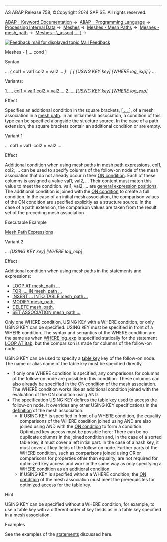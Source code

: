  

* * *

AS ABAP Release 758, ©Copyright 2024 SAP SE. All rights reserved.

[ABAP - Keyword Documentation](https://help.sap.com/doc/abapdocu_758_index_htm/7.58/en-US/abenabap.htm) →  [ABAP - Programming Language](https://help.sap.com/doc/abapdocu_758_index_htm/7.58/en-US/abenabap_reference.htm) →  [Processing Internal Data](https://help.sap.com/doc/abapdocu_758_index_htm/7.58/en-US/abenabap_data_working.htm) →  [Meshes](https://help.sap.com/doc/abapdocu_758_index_htm/7.58/en-US/abenabap_meshes.htm) →  [Meshes - Mesh Paths](https://help.sap.com/doc/abapdocu_758_index_htm/7.58/en-US/abenmesh_pathes.htm) →  [Meshes - mesh\_path](https://help.sap.com/doc/abapdocu_758_index_htm/7.58/en-US/abenmesh_path.htm) →  [Meshes - \\\_assoc\[ ... \]](https://help.sap.com/doc/abapdocu_758_index_htm/7.58/en-US/abenmesh_path_assoc.htm) → 

 [![](Mail.gif?object=Mail.gif "Feedback mail for displayed topic") Mail Feedback](mailto:f1_help@sap.com?subject=Feedback%20on%20ABAP%20Documentation&body=Document:%20Meshes%20-%20%5B%20...%20cond%20%5D%2C%20ABENMESH_PATH_ASSOC_COND%2C%20758%0D%0A%0D%0AError:%0D%0A%0D%0A%0D%0A%0D%0ASuggestion%20for%20improvement:)

Meshes - \[ ... cond \]

Syntax

... *{* col1 = val1 col2 = val2 ... *}*
  *|* *{* *\[*USING KEY key*\]* *\[*WHERE log\_exp*\]* *}* ...

Variants:

[1\. ... col1 = val1 col2 = val2 ...](#!ABAP_VARIANT_1@1@)
[2\. ... *\[*USING KEY key*\]* *\[*WHERE log\_exp*\]*](#!ABAP_VARIANT_2@2@)

Effect

Specifies an additional condition in the square brackets, [\[ ... \]](https://help.sap.com/doc/abapdocu_758_index_htm/7.58/en-US/abenmesh_path_assoc.htm), of a mesh association in a [mesh path](https://help.sap.com/doc/abapdocu_758_index_htm/7.58/en-US/abenmesh_path.htm). In an initial mesh association, a condition of this type can be specified alongside the structure source. In the case of a path extension, the square brackets contain an additional condition or are empty.

Variant 1   

... col1 = val1  col2 = val2 ...

Effect

Additional condition when using mesh paths in [mesh path expressions](https://help.sap.com/doc/abapdocu_758_index_htm/7.58/en-US/abenmesh_path_expression.htm). col1, col2, ... can be used to specify columns of the follow-on node of the mesh association that do not already occur in their [ON condition](https://help.sap.com/doc/abapdocu_758_index_htm/7.58/en-US/abaptypes_mesh_association.htm). Each of these columns is assigned a value val1, val2, ... Their content must match this value to meet the condition. val1, val2, ... are [general expression positions](https://help.sap.com/doc/abapdocu_758_index_htm/7.58/en-US/abengeneral_expr_position_glosry.htm "Glossary Entry"). The additional condition is joined with the [ON condition](https://help.sap.com/doc/abapdocu_758_index_htm/7.58/en-US/abaptypes_mesh_association.htm) to create a full condition. In the case of an initial mesh association, the comparison values of the ON condition are specified explicitly as a structure source. In the case of a path extension, the comparison values are taken from the result set of the preceding mesh association.

Executable Example

[Mesh Path Expressions](https://help.sap.com/doc/abapdocu_758_index_htm/7.58/en-US/abenmesh_table_expressions_abexa.htm)

Variant 2   

... *\[*USING KEY key*\]* *\[*WHERE log\_exp*\]*

Effect

Additional condition when using mesh paths in the statements and expressions:

-   [LOOP AT mesh\_path ...](https://help.sap.com/doc/abapdocu_758_index_htm/7.58/en-US/abenmesh_loop.htm)
-   [FOR  ... IN mesh\_path ...](https://help.sap.com/doc/abapdocu_758_index_htm/7.58/en-US/abenmesh_for.htm)
-   [INSERT ... INTO TABLE mesh\_path ...](https://help.sap.com/doc/abapdocu_758_index_htm/7.58/en-US/abenmesh_insert.htm)
-   [MODIFY mesh\_path.](https://help.sap.com/doc/abapdocu_758_index_htm/7.58/en-US/abenmesh_modify.htm)
-   [DELETE mesh\_path.](https://help.sap.com/doc/abapdocu_758_index_htm/7.58/en-US/abenmesh_delete.htm)
-   [SET ASSOCIATION mesh\_path ...](https://help.sap.com/doc/abapdocu_758_index_htm/7.58/en-US/abenmesh_set_association.htm)

Only one WHERE condition, USING KEY with a WHERE condition, or only USING KEY can be specified. USING KEY must be specified in front of a WHERE condition. The syntax and semantics of the WHERE condition are the same as when [WHERE log\_exp](https://help.sap.com/doc/abapdocu_758_index_htm/7.58/en-US/abaploop_at_itab_cond.htm) is specified statically for the statement [LOOP AT itab](https://help.sap.com/doc/abapdocu_758_index_htm/7.58/en-US/abaploop_at_itab.htm), but the comparison is made for columns of the follow-on node.

USING KEY can be used to specify a [table key](https://help.sap.com/doc/abapdocu_758_index_htm/7.58/en-US/abenitab_key.htm) key of the follow-on node. The name or alias name of the table key must be specified directly.

-   If only one WHERE condition is specified, any comparisons for columns of the follow-on node are possible in this condition. These columns can also already be specified in the [ON condition](https://help.sap.com/doc/abapdocu_758_index_htm/7.58/en-US/abaptypes_mesh_association.htm) of the mesh association. The WHERE condition works like an additional condition joined with the evaluation of the ON condition using AND.
-   The specification USING KEY defines the table key used to access the follow-on node. It overrides any other USING KEY specifications in the [definition](https://help.sap.com/doc/abapdocu_758_index_htm/7.58/en-US/abaptypes_mesh_association.htm) of the mesh association.
    -   If USING KEY is specified in front of a WHERE condition, the equality comparisons of the WHERE condition joined using AND are also joined using AND with the [ON condition](https://help.sap.com/doc/abapdocu_758_index_htm/7.58/en-US/abaptypes_mesh_association.htm) to form a condition. Optimized key access must be possible here: There can be no duplicate columns in the joined condition and, in the case of a sorted table key, it must cover a left initial part. In the case of a hash key, it must cover all key fields of the follow-on node. Further parts of the WHERE condition, such as comparisons joined using OR or comparisons for properties other than equality, are not required for optimized key access and work in the same way as only specifying a WHERE condition as an additional condition.
    -   If USING KEY is specified without a WHERE condition, the [ON condition](https://help.sap.com/doc/abapdocu_758_index_htm/7.58/en-US/abaptypes_mesh_association.htm) of the mesh association must meet the prerequisites for optimized access for the table key.

Hint

USING KEY can be specified without a WHERE condition, for example, to use a table key with a different order of key fields as in a table key specified in a mesh association.

Examples

See the examples of the [statements](https://help.sap.com/doc/abapdocu_758_index_htm/7.58/en-US/abenmesh_path_usage.htm) discussed here.
